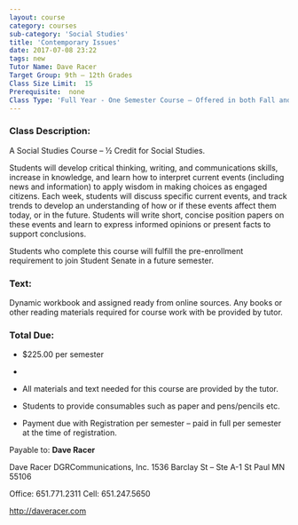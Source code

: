 ```yaml
---
layout: course
category: courses
sub-category: 'Social Studies'
title: 'Contemporary Issues'
date: 2017-07-08 23:22
tags: new
Tutor Name: Dave RacerTarget Group: 9th – 12th GradesClass Size Limit:  15Prerequisite:  noneClass Type: 'Full Year - One Semester Course – Offered in both Fall and Spring'
---
```

### Class Description: 

A Social Studies Course – ½ Credit for Social Studies.
Students will develop critical thinking, writing, and communicationsskills, increase in knowledge, and learn how to interpret current events(including news and information) to apply wisdom in making choices asengaged citizens. Each week, students will discuss specific currentevents, and track trends to develop an understanding of how or if theseevents affect them today, or in the future. Students will write short,concise position papers on these events and learn to express informedopinions or present facts to support conclusions.
Students who complete this course will fulfill the pre-enrollmentrequirement to join Student Senate in a future semester.### Text:Dynamic workbook and assigned ready from online sources. Any books orother reading materials required for course work with be provided bytutor.### Total Due:* $225.00 per semester
* * All materials and text needed for this course are provided bythe tutor.
* Students to provide consumables such as paper andpens/pencils etc.
* Payment due with Registration per semester – paid in full persemester at the time of registration.Payable to: **Dave Racer**

Dave RacerDGRCommunications, Inc.1536 Barclay St – Ste A-1St Paul MN 55106
Office: 651.771.2311Cell: 651.247.5650http://daveracer.com       